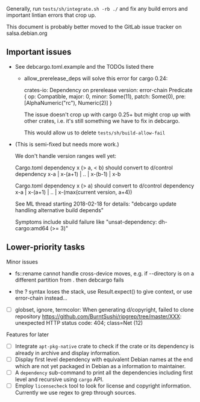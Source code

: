 Generally, run `tests/sh/integrate.sh -rb ./` and fix any build errors and
important lintian errors that crop up.

This document is probably better moved to the GitLab issue tracker on salsa.debian.org


## Important issues

- See debcargo.toml.example and the TODOs listed there

  - allow_prerelease_deps will solve this error for cargo 0.24:

    crates-io: Dependency on prerelease version: error-chain Predicate { op:
    Compatible, major: 0, minor: Some(11), patch: Some(0), pre:
    [AlphaNumeric("rc"), Numeric(2)] }

    The issue doesn't crop up with cargo 0.25+ but might crop up with other
    crates, i.e. it's still something we have to fix in debcargo.

    This would allow us to delete `tests/sh/build-allow-fail`

- (This is semi-fixed but needs more work.)

  We don't handle version ranges well yet:

  Cargo.toml dependency x (> a, < b) should convert to
  d/control dependency x-a | x-(a+1) | .. | x-(b-1) | x-b

  Cargo.toml dependency x (> a) should convert to
  d/control dependency x-a | x-(a+1) | .. | x-(max(current version, a+4))

  See ML thread starting 2018-02-18 for details:
  "debcargo update handling alternative build depends"

  Symptoms include sbuild failure like "unsat-dependency: dh-cargo:amd64 (>= 3)"


## Lower-priority tasks

Minor issues

- fs::rename cannot handle cross-device moves, e.g. if --directory is on a
  different partition from . then debcargo fails

- the ? syntax loses the stack, use Result.expect() to give context, or use
  error-chain instead...

- [ ] globset, ignore, termcolor:
      When generating d/copyright, failed to clone repository
      https://github.com/BurntSushi/ripgrep/tree/master/XXX: unexpected HTTP status code: 404; class=Net (12)

Features for later

- [ ] Integrate `apt-pkg-native` crate to check if the crate or its dependency
      is already in archive and display information.
- [ ] Display first level dependency with equivalent Debian names at the end
      which are not yet packaged in Debian as a information to maintainer.
- [ ] A `dependency` sub-command to print all the dependencies including first
      level and recursive using `cargo` API.
- [ ] Employ `licensecheck` tool to look for license and copyright information.
      Currently we use regex to grep through sources.

